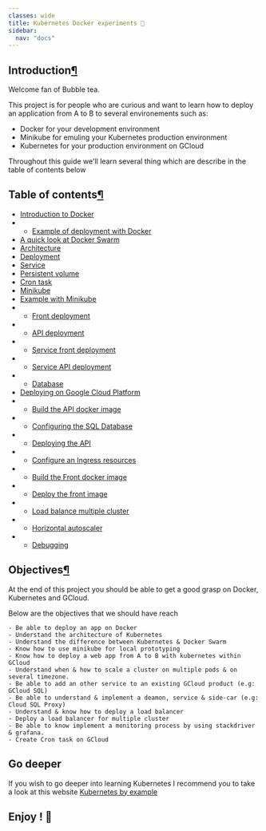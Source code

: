```yaml
---
classes: wide
title: Kubernetes Docker experiments 🎋
sidebar:
  nav: "docs"
---
```


## Introduction[¶](#introduction)

Welcome fan of Bubble tea.

This project is for people who are curious and want to learn how to deploy an application from A to B to several environements such as: 

- Docker for your development environment
- Minikube for emuling your Kubernetes production environment
- Kubernetes for your production environment on GCloud

Throughout this guide we'll learn several thing which are describe in the table of contents below

## Table of contents[¶](#table-of-contents)

* [Introduction to Docker](docker/intro.md)
* * [Example of deployment with Docker](docker/example.md)
* [A quick look at Docker Swarm](k8s/swarm.md)
* [Architecture](k8s/architecture.md)
* [Deployment](k8s/deployment.md)
* [Service](k8s/services.md)
* [Persistent volume](k8s/storage.md)
* [Cron task](k8s/cron.md)
* [Minikube](k8s/minikube.md)
* [Example with Minikube](k8s/deployment/example.md)
* * [Front deployment](k8s/deployment/front.md)
* * [API deployment](k8s/deployment/api.md)
* * [Service front deployment](k8s/deployment/service_front.md)
* * [Service API deployment](k8s/deployment/service_api.md)
* * [Database](k8s/deployment/database.md)
* [Deploying on Google Cloud Platform](gcp/intro.md)
* * [Build the API docker image](gcp/api.md)
* * [Configuring the SQL Database](gcp/sql.md)
* * [Deploying the API](gcp/deployment_api.md)
* * [Configure an Ingress resources](gcp/ingress.md)
* * [Build the Front docker image](gcp/front.md)
* * [Deploy the front image](gcp/deployment_front.md)
* * [Load balance multiple cluster](gcp/mci.md)
* * [Horizontal autoscaler](k8s/hscaler.md)
* * [Debugging](gcp/debug.md)


## Objectives[¶](#objectives)

At the end of this project you should be able to get a good grasp on Docker, Kubernetes and GCloud.

Below are the objectives that we should have reach

```
- Be able to deploy an app on Docker
- Understand the architecture of Kubernetes
- Understand the difference between Kubernetes & Docker Swarm
- Know how to use minikube for local prototyping
- Know how to deploy a web app from A to B with kubernetes within GCloud
- Understand when & how to scale a cluster on multiple pods & on several timezone.
- Be able to add an other service to an existing GCloud product (e.g: GCloud SQL) 
- Be able to understand & implement a deamon, service & side-car (e.g: Cloud SQL Proxy)
- Understand & know how to deploy a load balancer
- Deploy a load balancer for multiple cluster
- Be able to know implement a monitoring process by using stackdriver & grafana.
- Create Cron task on GCloud 
```

## Go deeper

If you wish to go deeper into learning Kubernetes I recommend you to take a look at this website [Kubernetes by example](http://kubernetesbyexample.com/)

## Enjoy ! 🎎
